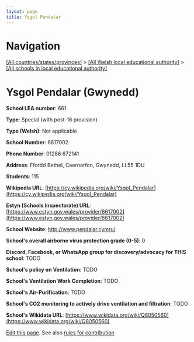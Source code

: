 ```yaml
---
layout: page
title: Ysgol Pendalar
---
```

# Navigation

[[All countries/states/provinces]](../../..) > [[All Welsh local educational authority]](../..) > [[All schools in local educational authority]](..)

# Ysgol Pendalar (Gwynedd)

**School LEA number**: 661

**Type**: Special (with post-16 provision)

**Type (Welsh)**: Not applicable

**School Number**: 6617002

**Phone Number**: 01286 672141

**Address**: Ffordd Bethel, Caernarfon, Gwynedd, LL55 1DU

**Students**: 115

**Wikipedia URL**: [https://cy.wikipedia.org/wiki/Ysgol_Pendalar](https://cy.wikipedia.org/wiki/Ysgol_Pendalar)

**Estyn (Schools Inspectorate) URL**: [https://www.estyn.gov.wales/provider/6617002](https://www.estyn.gov.wales/provider/6617002)

**School Website**: http://www.pendalar.cymru/

**School's overall airborne virus protection grade (0-5)**: 0

**Discord, Facebook, or WhatsApp group for discovery/advocacy for THIS school**: TODO

**School's policy on Ventilation**: TODO

**School's Ventilation Work Completion**: TODO

**School's Air-Purification**: TODO

**School's CO2 monitoring to actively drive ventilation and filtration**: TODO

**School's Wikidata URL**: [https://www.wikidata.org/wiki/Q8050560](https://www.wikidata.org/wiki/Q8050560)




[Edit this page](https://github.com/VentilationProject/Wales/edit/prif/./Gwynedd/Ysgol_Pendalar.md). See also [rules for contribution](../../../contribution-rules/)